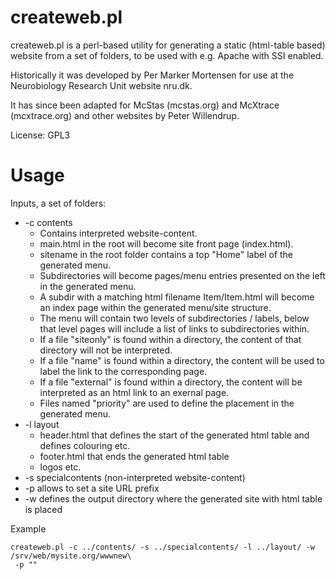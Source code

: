 # createweb.pl

createweb.pl is a perl-based utility for generating a static (html-table based) website
from a set of folders, to be used with e.g. Apache with SSI enabled.

Historically it was developed by Per Marker Mortensen for use at the
Neurobiology Research Unit website nru.dk.

It has since been adapted for McStas (mcstas.org) and McXtrace
(mcxtrace.org) and other websites by Peter Willendrup.

License: GPL3

# Usage
Inputs, a set of folders:
* -c contents 
  * Contains interpreted website-content. 
  * main.html in the root will become site front page (index.html).
  * sitename in the root folder contains a top "Home" label of the generated menu.
  * Subdirectories will become pages/menu entries presented on the left in the generated menu.
  * A subdir with a matching html filename Item/Item.html will become an index page within the generated menu/site structure.
  * The menu will contain two levels of subdirectories / labels, below that level pages will include a list of links to subdirectories within.
  * If a file "siteonly" is found within a directory, the content of that directory will not be interpreted.
  * If a file "name" is found within a directory, the content will be used to label the link to the corresponding page.
  * If a file "external" is found within a directory, the content will be interpreted as an html link to an exernal page.
  * Files named "priority" are used to define the placement in the generated menu.
* -l layout 
  * header.html that defines the start of the generated html table and defines colouring etc.
  * footer.html that ends the generated html table
  * logos etc.
* -s specialcontents (non-interpreted website-content)
* -p allows to set a site URL prefix
* -w defines the output directory where the generated site with html table is placed

Example 
```
createweb.pl -c ../contents/ -s ../specialcontents/ -l ../layout/ -w /srv/web/mysite.org/wwwnew\
 -p ""
```

